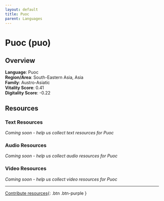 ```yaml
---
layout: default
title: Puoc
parent: Languages
---
```


# Puoc (puo)

## Overview

**Language**: Puoc  
**Region/Area**: South-Eastern Asia, Asia  
**Family**: Austro-Asiatic  
**Vitality Score**: 0.41  
**Digitality Score**: -0.22  

## Resources

### Text Resources
*Coming soon - help us collect text resources for Puoc*

### Audio Resources
*Coming soon - help us collect audio resources for Puoc*

### Video Resources
*Coming soon - help us collect video resources for Puoc*

---

[Contribute resources](https://fairtrain.github.io/){: .btn .btn-purple }
